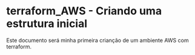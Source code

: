 ﻿# terraform_AWS - Criando uma estrutura inicial
 
 Este documento será minha primeira crianção de um ambiente AWS com terraform.
